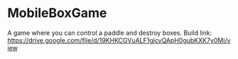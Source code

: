 # MobileBoxGame
 A game where you can control a paddle and destroy boxes.
 Build link: https://drive.google.com/file/d/19KHKCGVuALF1gjcvQApH0gubKXK7y0Mi/view
